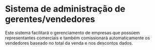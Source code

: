 <h1>Sistema de administração de gerentes/vendedores</h1>
<p>
    Este sistema facilitará o gerenciamento de empresas que possúem representantes comerciais e  também comissionará automaticamente os vendedores baseado no total da venda e nos descontos dados.
</p>

